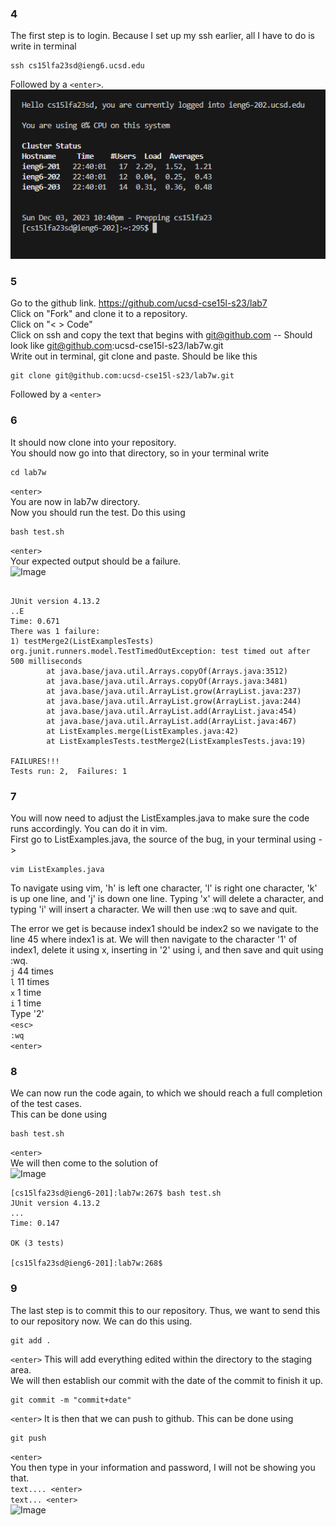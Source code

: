 ### 4
The first step is to login. Because I set up my ssh earlier, all I have to do is write in terminal  
```
ssh cs15lfa23sd@ieng6.ucsd.edu
```
Followed by a ```<enter>```.  
![Image](step4.PNG)  
### 5
Go to the github link. https://github.com/ucsd-cse15l-s23/lab7  
Click on "Fork" and clone it to a repository.  
Click on "< > Code"  
Click on ssh and copy the text that begins with git@github.com -- Should look like git@github.com:ucsd-cse15l-s23/lab7w.git  
Write out in terminal, git clone and paste. Should be like this  
```
git clone git@github.com:ucsd-cse15l-s23/lab7w.git
```
Followed by a ```<enter>```  

### 6
It should now clone into your repository.  
You should now go into that directory, so in your terminal write  
```
cd lab7w
```
```<enter>```  
You are now in lab7w directory.  
Now you should run the test. Do this using  
        
```
bash test.sh
```
```<enter>```  
Your expected output should be a failure.  
![Image](Step6.PNG)
```
        
JUnit version 4.13.2
..E
Time: 0.671
There was 1 failure:
1) testMerge2(ListExamplesTests)
org.junit.runners.model.TestTimedOutException: test timed out after 500 milliseconds
        at java.base/java.util.Arrays.copyOf(Arrays.java:3512)
        at java.base/java.util.Arrays.copyOf(Arrays.java:3481)
        at java.base/java.util.ArrayList.grow(ArrayList.java:237)
        at java.base/java.util.ArrayList.grow(ArrayList.java:244)
        at java.base/java.util.ArrayList.add(ArrayList.java:454)
        at java.base/java.util.ArrayList.add(ArrayList.java:467)
        at ListExamples.merge(ListExamples.java:42)
        at ListExamplesTests.testMerge2(ListExamplesTests.java:19)

FAILURES!!!
Tests run: 2,  Failures: 1
```
### 7
You will now need to adjust the ListExamples.java to make sure the code runs accordingly. You can do it in vim.  
First go to ListExamples.java, the source of the bug, in your terminal using ->  
```
vim ListExamples.java
```
To navigate using vim, 'h' is left one character, 'l' is right one character, 'k' is up one line, and 'j' is down one line. Typing 'x' will delete a character, and typing 'i' will insert a character. We will then use :wq to 
save and quit.  

The error we get is because index1 should be index2 so we navigate to the line 45 where index1 is at. We will then navigate to the character '1' of index1, delete it using x, inserting in '2' using i, and 
then save and quit using :wq.  
``` j ``` 44 times  
``` l ``` 11 times  
``` x ``` 1 time  
``` i ``` 1 time  
Type '2'  
```<esc>```  
```:wq```  
```<enter>```  
### 8 
We can now run the code again, to which we should reach a full completion of the test cases.  
This can be done using
```
bash test.sh
```
```<enter>```  
We will then come to the solution of  
![Image](Step8.PNG)  
```
[cs15lfa23sd@ieng6-201]:lab7w:267$ bash test.sh
JUnit version 4.13.2
...
Time: 0.147

OK (3 tests)

[cs15lfa23sd@ieng6-201]:lab7w:268$
```
### 9
The last step is to commit this to our repository. Thus, we want to send this to our repository now. We can do this using.
```
git add .
```
``` <enter> ```
This will add everything edited within the directory to the staging area.  
We will then establish our commit with the date of the commit to finish it up.
```
git commit -m "commit+date" 
```
``` <enter> ```
It is then that we can push to github. This can be done using 
```
git push 
```
``` <enter> ```  
You then type in your information and password, I will not be showing you that.  
```text.... <enter> ```  
``` text... <enter> ```  
![Image](step9.PNG)

